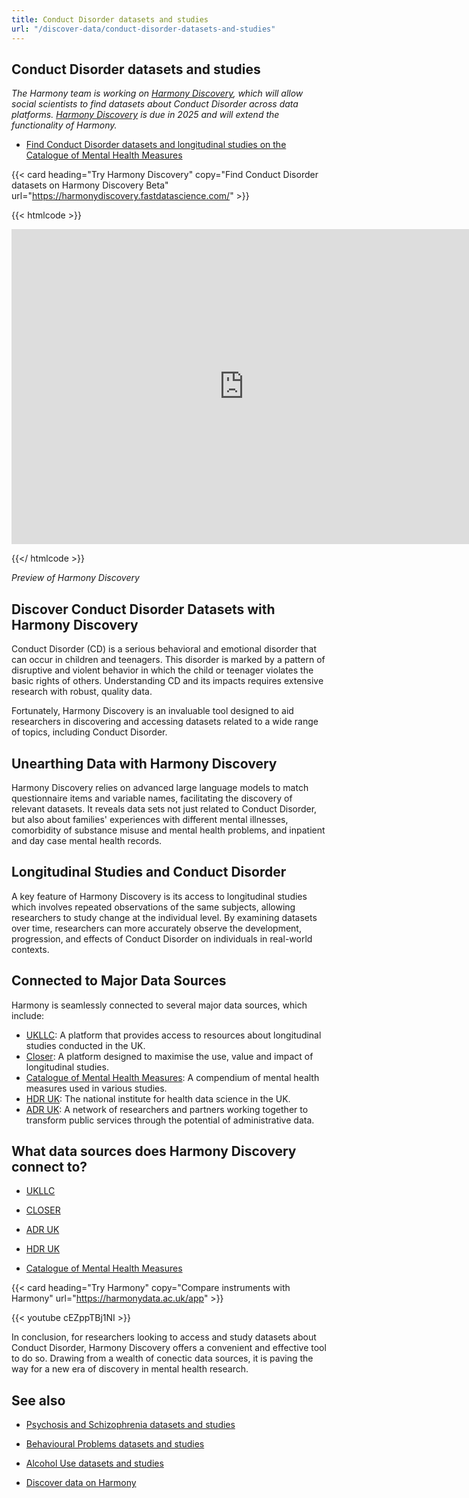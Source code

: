 ```yaml
---
title: Conduct Disorder datasets and studies
url: "/discover-data/conduct-disorder-datasets-and-studies"
---
```


## Conduct Disorder datasets and studies

*The Harmony team is working on [Harmony Discovery](https://harmonydiscovery.fastdatascience.com/), which will allow social scientists to find datasets about Conduct Disorder across data platforms. [Harmony Discovery](https://harmonydiscovery.fastdatascience.com/) is due in 2025 and will extend the functionality of Harmony.*

* [Find Conduct Disorder datasets and longitudinal studies on the Catalogue of Mental Health Measures](https://www.cataloguementalhealth.ac.uk/?content=search&query=Topic:conduct+disorder)


{{< card heading="Try Harmony Discovery" copy="Find Conduct Disorder datasets on Harmony Discovery Beta" url="https://harmonydiscovery.fastdatascience.com/" >}}

{{< htmlcode >}}

<iframe src="https://www.veed.io/embed/b8eb93ee-5cca-4b09-8b5d-34b614cb0f58" width="744" height="504" frameborder="0" title="Thomas Wood's Video - Oct 23, 2024" webkitallowfullscreen mozallowfullscreen allowfullscreen></iframe>

{{</ htmlcode >}}

*Preview of Harmony Discovery*


## Discover Conduct Disorder Datasets with Harmony Discovery

Conduct Disorder (CD) is a serious behavioral and emotional disorder that can occur in children and teenagers. This disorder is marked by a pattern of disruptive and violent behavior in which the child or teenager violates the basic rights of others. Understanding CD and its impacts requires extensive research with robust, quality data. 

Fortunately, Harmony Discovery is an invaluable tool designed to aid researchers in discovering and accessing datasets related to a wide range of topics, including Conduct Disorder. 

## Unearthing Data with Harmony Discovery 

Harmony Discovery relies on advanced large language models to match questionnaire items and variable names, facilitating the discovery of relevant datasets. It reveals data sets not just related to Conduct Disorder, but also about families' experiences with different mental illnesses, comorbidity of substance misuse and mental health problems, and inpatient and day case mental health records. 

## Longitudinal Studies and Conduct Disorder 

A key feature of Harmony Discovery is its access to longitudinal studies which involves repeated observations of the same subjects, allowing researchers to study change at the individual level. By examining datasets over time, researchers can more accurately observe the development, progression, and effects of Conduct Disorder on individuals in real-world contexts. 

## Connected to Major Data Sources 

Harmony is seamlessly connected to several major data sources, which include: 

- [UKLLC](https://explore.ukllc.ac.uk): A platform that provides access to resources about longitudinal studies conducted in the UK.
- [Closer](https://www.closer.ac.uk/): A platform designed to maximise the use, value and impact of longitudinal studies.
- [Catalogue of Mental Health Measures](https://www.cataloguementalhealth.ac.uk/): A compendium of mental health measures used in various studies.
- [HDR UK](https://www.hdruk.ac.uk/): The national institute for health data science in the UK.
- [ADR UK](https://www.adruk.org/): A network of researchers and partners working together to transform public services through the potential of administrative data.


## What data sources does Harmony Discovery connect to?

* [UKLLC](https://explore.ukllc.ac.uk)

* [CLOSER](https://closer.ac.uk/)

* [ADR UK](https://www.adruk.org/data-access/data-catalogue/)

* [HDR UK](https://www.healthdatagateway.org/)

* [Catalogue of Mental Health Measures](https://www.cataloguementalhealth.ac.uk/)

{{< card heading="Try Harmony" copy="Compare instruments with Harmony" url="https://harmonydata.ac.uk/app" >}}

{{< youtube cEZppTBj1NI >}}


In conclusion, for researchers looking to access and study datasets about Conduct Disorder, Harmony Discovery offers a convenient and effective tool to do so. Drawing from a wealth of conectic data sources, it is paving the way for a new era of discovery in mental health research.

## See also

* [Psychosis and Schizophrenia datasets and studies](/discover-data/psychosis-and-schizophrenia-datasets-and-studies)

* [Behavioural Problems datasets and studies](/discover-data/behavioural-problems-datasets-and-studies)

* [Alcohol Use datasets and studies](/discover-data/alcohol-use-datasets-and-studies)

* [Discover data on Harmony](/discover-data/)